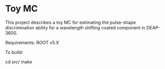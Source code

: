 # Toy MC

This project describes a toy MC for estimating the pulse-shape discrimination ability for a wavelength shifting coated component in DEAP-3600.

Requirements: ROOT v5.X

To build:

cd src/
make

